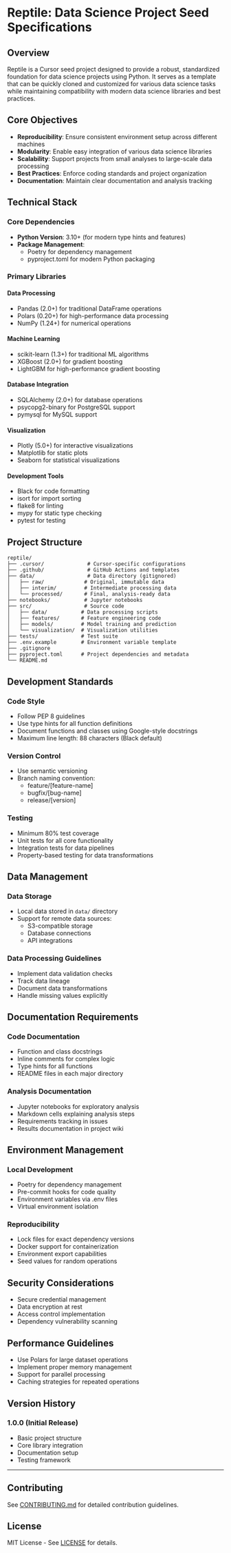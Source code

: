 # Reptile: Data Science Project Seed Specifications

## Overview

Reptile is a Cursor seed project designed to provide a robust, standardized foundation for data science projects using Python. It serves as a template that can be quickly cloned and customized for various data science tasks while maintaining compatibility with modern data science libraries and best practices.

## Core Objectives

- **Reproducibility**: Ensure consistent environment setup across different machines
- **Modularity**: Enable easy integration of various data science libraries
- **Scalability**: Support projects from small analyses to large-scale data processing
- **Best Practices**: Enforce coding standards and project organization
- **Documentation**: Maintain clear documentation and analysis tracking

## Technical Stack

### Core Dependencies

- **Python Version**: 3.10+ (for modern type hints and features)
- **Package Management**: 
  - Poetry for dependency management
  - pyproject.toml for modern Python packaging

### Primary Libraries

#### Data Processing
- Pandas (2.0+) for traditional DataFrame operations
- Polars (0.20+) for high-performance data processing
- NumPy (1.24+) for numerical operations

#### Machine Learning
- scikit-learn (1.3+) for traditional ML algorithms
- XGBoost (2.0+) for gradient boosting
- LightGBM for high-performance gradient boosting

#### Database Integration
- SQLAlchemy (2.0+) for database operations
- psycopg2-binary for PostgreSQL support
- pymysql for MySQL support

#### Visualization
- Plotly (5.0+) for interactive visualizations
- Matplotlib for static plots
- Seaborn for statistical visualizations

#### Development Tools
- Black for code formatting
- isort for import sorting
- flake8 for linting
- mypy for static type checking
- pytest for testing

## Project Structure

```
reptile/
├── .cursor/              # Cursor-specific configurations
├── .github/              # GitHub Actions and templates
├── data/                 # Data directory (gitignored)
│   ├── raw/             # Original, immutable data
│   ├── interim/         # Intermediate processing data
│   └── processed/       # Final, analysis-ready data
├── notebooks/           # Jupyter notebooks
├── src/                 # Source code
│   ├── data/           # Data processing scripts
│   ├── features/       # Feature engineering code
│   ├── models/         # Model training and prediction
│   └── visualization/  # Visualization utilities
├── tests/              # Test suite
├── .env.example        # Environment variable template
├── .gitignore         
├── pyproject.toml      # Project dependencies and metadata
└── README.md          
```

## Development Standards

### Code Style
- Follow PEP 8 guidelines
- Use type hints for all function definitions
- Document functions and classes using Google-style docstrings
- Maximum line length: 88 characters (Black default)

### Version Control
- Use semantic versioning
- Branch naming convention:
  - feature/[feature-name]
  - bugfix/[bug-name]
  - release/[version]

### Testing
- Minimum 80% test coverage
- Unit tests for all core functionality
- Integration tests for data pipelines
- Property-based testing for data transformations

## Data Management

### Data Storage
- Local data stored in `data/` directory
- Support for remote data sources:
  - S3-compatible storage
  - Database connections
  - API integrations

### Data Processing Guidelines
- Implement data validation checks
- Track data lineage
- Document data transformations
- Handle missing values explicitly

## Documentation Requirements

### Code Documentation
- Function and class docstrings
- Inline comments for complex logic
- Type hints for all functions
- README files in each major directory

### Analysis Documentation
- Jupyter notebooks for exploratory analysis
- Markdown cells explaining analysis steps
- Requirements tracking in issues
- Results documentation in project wiki

## Environment Management

### Local Development
- Poetry for dependency management
- Pre-commit hooks for code quality
- Environment variables via .env files
- Virtual environment isolation

### Reproducibility
- Lock files for exact dependency versions
- Docker support for containerization
- Environment export capabilities
- Seed values for random operations

## Security Considerations

- Secure credential management
- Data encryption at rest
- Access control implementation
- Dependency vulnerability scanning

## Performance Guidelines

- Use Polars for large dataset operations
- Implement proper memory management
- Support for parallel processing
- Caching strategies for repeated operations

## Version History

### 1.0.0 (Initial Release)
- Basic project structure
- Core library integration
- Documentation setup
- Testing framework

---

## Contributing

See [CONTRIBUTING.md](CONTRIBUTING.md) for detailed contribution guidelines.

## License

MIT License - See [LICENSE](LICENSE) for details. 
